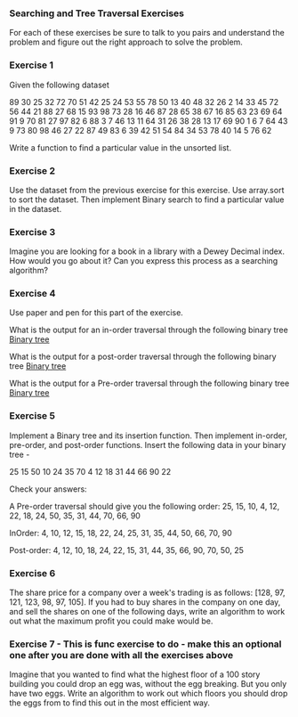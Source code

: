 ### Searching and Tree Traversal Exercises
For each of these exercises be sure to talk to you pairs and understand the problem and figure out the right approach to solve the problem.

### Exercise 1
Given the following dataset

89 30 25 32 72 70 51 42 25 24 53
55 78 50 13 40 48 32 26 2 14
33 45 72 56 44 21 88 27 68 15
93 98 73 28 16 46 87 28 65 38
67 16 85 63 23 69 64 91 9 70
81 27 97 82 6 88 3 7 46 13
11 64 31 26 38 28 13 17 69 90
1 6 7 64 43 9 73 80 98 46
27 22 87 49 83 6 39 42 51 54
84 34 53 78 40 14 5 76 62

Write a function to find a particular value in the unsorted list.

### Exercise 2
Use the dataset from the previous exercise for this exercise. Use array.sort to sort the dataset. Then implement Binary search to find a particular value in the dataset.

### Exercise 3
Imagine you are looking for a book in a library with a Dewey Decimal index. How would you go about it? Can you express this process as a searching algorithm?

### Exercise 4
Use paper and pen for this part of the exercise.

What is the output for an in-order traversal through the following binary tree
[Binary tree](tree1.png)

What is the output for a post-order traversal through the following binary tree
[Binary tree](tree2.png)

What is the output for a Pre-order traversal through the following binary tree
[Binary tree](tree3.png)

### Exercise 5
Implement a Binary tree and its insertion function. Then implement in-order, pre-order, and post-order functions. Insert the following data in your binary tree - 

25 15 50 10 24 35 70 4 12 18 31 44 66 90 22

Check your answers:

A Pre-order traversal should give you the following order:
25, 15, 10, 4, 12, 22, 18, 24, 50, 35, 31, 44, 70, 66, 90

InOrder:
4, 10, 12, 15, 18, 22, 24, 25, 31, 35, 44, 50, 66, 70, 90

Post-order:
4, 12, 10, 18, 24, 22, 15, 31, 44, 35, 66, 90, 70, 50, 25

### Exercise 6
The share price for a company over a week's trading is as follows: [128, 97, 121, 123, 98, 97, 105]. If you had to buy shares in the company on one day, and sell the shares on one of the following days, write an algorithm to work out what the maximum profit you could make would be.

### Exercise 7 - This is func exercise to do - make this an optional one after you are done with all the exercises above
Imagine that you wanted to find what the highest floor of a 100 story building you could drop an egg was, without the egg breaking. But you only have two eggs. Write an algorithm to work out which floors you should drop the eggs from to find this out in the most efficient way.
